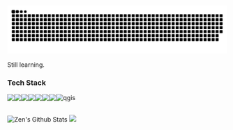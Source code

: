 <div align="center">
  <img  src="https://github.com/1999AZZAR/1999AZZAR/blob/main/resources/img/grid-snake.svg"
       alt="snake" /></a>
</div>

Still learning.

### Tech Stack
<p>
  <a href="#"><img height="30px" align="left" src="https://upload.wikimedia.org/wikipedia/commons/3/38/HTML5_Badge.svg"/>
  <a href="#"><img height="30px" align="left" src="https://upload.wikimedia.org/wikipedia/commons/6/62/CSS3_logo.svg"/>
  <a href="https://tailwindcss.com/" target="_blank"><img height="25px" align="left" src="https://raw.githubusercontent.com/gilbarbara/logos/master/logos/tailwindcss-icon.svg"/>
  <a href="https://www.javascript.com/" target="_blank"><img height="30px" align="left" src="https://raw.githubusercontent.com/gilbarbara/logos/master/logos/javascript.svg"/>
  <a href="https://www.figma.com/" target="_blank"><img height="30px" align="left" src="https://raw.githubusercontent.com/gilbarbara/logos/master/logos/figma.svg"/>
  <a href="https://postgresql.org/" target="_blank"><img height="30px" align="left" src="https://raw.githubusercontent.com/gilbarbara/logos/master/logos/postgresql.svg"/>
  <a href="https://leafletjs.com/" target="_blank"><img height="30px" align="left" src="https://raw.githubusercontent.com/gilbarbara/logos/master/logos/leaflet.svg"/>
  <a href="https://qgis.org/en/site/" target="_blank"><img height="25px" align="left" src="https://upload.wikimedia.org/wikipedia/commons/c/c2/QGIS_logo%2C_2017.svg" alt="qgis"/> </a>
</p>

<br><br>

<div >
  <img height="150px" src="https://github-readme-stats.vercel.app/api?username=zen-geohub&include_all_commits=true&count_private=true&show_icons=true&title_color=7A7ADB&icon_color=2234AE&text_color=D3D3D3&bg_color=0,000000,130F40" alt="Zen's Github Stats">
  <img height="150px" src="https://github-readme-stats-eight-theta.vercel.app/api/top-langs/?username=zen-geohub&layout=compact&langs_count=8&title_color=7A7ADB&icon_color=2234AE&text_color=D3D3D3&bg_color=0,000000,130F40"/>
</div>
